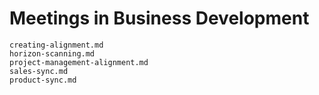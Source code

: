 # Meetings in Business Development

```{toctree}
creating-alignment.md
horizon-scanning.md
project-management-alignment.md
sales-sync.md
product-sync.md
```
